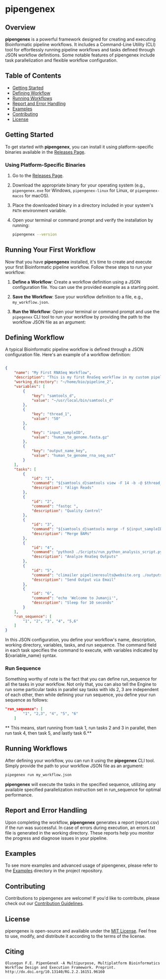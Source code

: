 # pipengenex

## Overview

**pipengenex** is a powerful framework designed for creating and executing Bioinformatic pipeline workflows. It includes a Command-Line Utility (CLI) tool for effortlessly running pipeline workflows and tasks defined through JSON workflow definitions. Some notable features of pipengenex include task parallelization and flexible workflow configuration.

## Table of Contents

- [Getting Started](#getting-started)
- [Defining Workflow](#defining-workflow)
- [Running Workflows](#running-workflows)
- [Report and Error Handling](#report-and-error-handling)
- [Examples](#examples)
- [Contributing](#contributing)
- [License](#license)

## Getting Started

To get started with **pipengenex**, you can install it using platform-specific binaries available in the [Releases Page](https://github.com/your-username/your-repo/releases).

### Using Platform-Specific Binaries

1. Go to the [Releases Page](https://github.com/propenster/pipengenex/releases).

2. Download the appropriate binary for your operating system (e.g., `pipengenex.exe` for Windows, `pipengenex-linux` for Linux, or `pipengenex-macos` for macOS).

3. Place the downloaded binary in a directory included in your system's `PATH` environment variable.

4. Open your terminal or command prompt and verify the installation by running:

   ```bash
   pipengenex --version


## Running Your First Workflow

Now that you have **pipengenex** installed, it's time to create and execute your first Bioinformatic pipeline workflow. Follow these steps to run your workflow:

1. **Define a Workflow**: Create a workflow definition using a JSON configuration file. You can use the provided example as a starting point.

2. **Save the Workflow**: Save your workflow definition to a file, e.g., `my_workflow.json`.

3. **Run the Workflow**: Open your terminal or command prompt and use the `pipegenex` CLI tool to run your workflow by providing the path to the workflow JSON file as an argument:


## Defining Workflow
A typical Bioinformatic pipeline workflow is defined through a JSON configuration file. Here's an example of a workflow definition:

```json

{
    "name": "My First RNASeq Workflow",
    "description": "This is my first RnaSeq workflow in my custom pipeline generator...",
    "working_directory": "~/home/bio/pipeline_2",
    "variables": [
        {
            "key": "samtools_d",
            "value": "~/usr/local/bin/samtools_d"
        },
        {
            "key": "thread_1",
            "value": "50"
        },
        {
            "key": "input_sampleID",
            "value": "human_te_genome.fasta.gz"
        },
        {
            "key": "output_name_key",
            "value": "human_te_genome_rna_seq_out"
        }
    ],
    "tasks": [
        {
            "id": "1",
            "command": "${samtools_d}samtools view -F 14 -b -@ $thread_1 $list_tmp1[0] >${input_sampleID}_m_ERV.bam",
            "description": "Align Reads"
        },
        {
            "id": "2",
            "command": "fastqc ",
            "description": "Quality Control"
        },
        {
            "id": "3",
            "command": "${samtools_d}samtools merge -f ${input_sampleID}_m2.bam ${input_sampleID}_m_ERV.bam ${input_sampleID}_m1_ERV.bam",
            "description": "Merge BAMs"
        },
        {
            "id": "4",
            "command": "python3 ./Scripts/run_python_analysis_script.py ./outputs/${input_sampleID}.bam ./outputs/${output_name_key}.csv",
            "description": "Analyze RnaSeq Outputs"
        },
        {
            "id": "5",
            "command": "climailer pipelineresults@website.org ./outputs/${output_name_key}.csv",
            "description": "Send Output via Email"
        },
        {
            "id": "6",
            "command": "echo 'Welcome to Jumanji'",
            "description": "Sleep for 10 seconds"
        }
    ],
    "run_sequence": [
        "1", "2", "3", "4", "5,6" 
    ]
}


```


In this JSON configuration, you define your workflow's name, description, working directory, variables, tasks, and run sequence. The command field in each task specifies the command to execute, with variables indicated by ${variable_name} syntax.

### Run Sequence
Something worthy of note is the fact that you can define run_sequence for all the tasks in your workflow. Not only that, you can also tell the Engine to run some particular tasks in parallel say tasks with ids 2, 3 are independent of each other, then while defining your run sequence, you define your run sequence as follows:
```json
"run_sequence": [
        "1", "2,3", "4", "5", "6" 
    ]
```

** This means, start running from task 1, run tasks 2 and 3 in parallel, then run task 4, then task 5, and lastly task 6.**


## Running Workflows
After defining your workflow, you can run it using the **pipegenex** CLI tool. Simply provide the path to your workflow JSON file as an argument:
```bash
pipegenex run my_workflow.json
```
**pipengenex** will execute the tasks in the specified sequence, utilizing any available specified parallelization instruction set in run_sequence for optimal performance.

## Report and Error Handling
Upon completing the workflow, **pipengenex** generates a report (report.csv) if the run was successful. In case of errors during execution, an errors.txt file is generated in the working directory. These reports help you monitor the progress and diagnose issues in your pipeline.

## Examples
To see more examples and advanced usage of pipengenex, please refer to the [Examples](https://github.com/propenster/pipegenex/examples) directory in the project repository.

## Contributing
Contributions to pipengenex are welcome! If you'd like to contribute, please check out our [Contribution Guidelines](https://github.com/propenster/pipengenex/contributing.md).

## License
pipengenex is open-source and available under the [MIT License](https://github.com/propenster/pipengenex/license.md). Feel free to use, modify, and distribute it according to the terms of the license.

## Citing
```Olusegun F.E. PipenGeneX -A Multipurpose, Multiplatform Bioinformatics Workflow Design and Execution Framework. Preprint. http://dx.doi.org/10.13140/RG.2.2.16151.96160 ```
